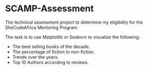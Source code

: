 # SCAMP-Assessment

The technical assessment project to determine my eligibility for the SheCodeAfrica Mentoring Program.

The task is to use Matplotlib or Seaborn to visualize the following:

* The best selling books of the decade.
* The percentage of fiction to non-fiction.
* Trends over the years.
* Top 10 Authors according to reviews.
